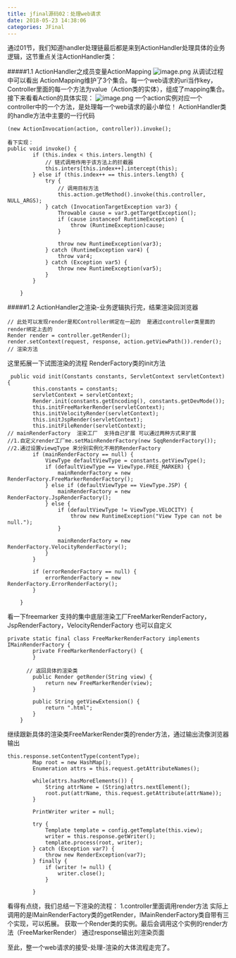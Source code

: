 ```yaml
---
title: jfinal源码02：处理web请求
date: 2018-05-23 14:38:06
categories: JFinal
---
```

通过01节，我们知道handler处理链最后都是来到ActionHandler处理具体的业务逻辑，这节重点关注ActionHandler类：
<!-- more -->
#####1.1 ActionHandler之成员变量ActionMapping
![image.png](http://upload-images.jianshu.io/upload_images/7027953-b8aadc0aff6600a2.png?imageMogr2/auto-orient/strip%7CimageView2/2/w/1240)
从调试过程中可以看出 ActionMapping维护了3个集合。每一个web请求的uri当作key，Controller里面的每一个方法为value（Action类的实体），组成了mapping集合。
接下来看看Action的具体实现：
![image.png](http://upload-images.jianshu.io/upload_images/7027953-c280e7006d3a0f7a.png?imageMogr2/auto-orient/strip%7CimageView2/2/w/1240)
一个action实例对应一个controller中的一个方法，是处理每一个web请求的最小单位！
ActionHandler类的handle方法中主要的一行代码
````
(new ActionInvocation(action, controller)).invoke();

看下实现：
public void invoke() {
        if (this.index < this.inters.length) {
            // 链式调用作用于该方法上的拦截器
            this.inters[this.index++].intercept(this);
        } else if (this.index++ == this.inters.length) {
            try {
                // 调用目标方法
                this.action.getMethod().invoke(this.controller, NULL_ARGS);
            } catch (InvocationTargetException var3) {
                Throwable cause = var3.getTargetException();
                if (cause instanceof RuntimeException) {
                    throw (RuntimeException)cause;
                }

                throw new RuntimeException(var3);
            } catch (RuntimeException var4) {
                throw var4;
            } catch (Exception var5) {
                throw new RuntimeException(var5);
            }
        }

    }
````

#####1.2 ActionHandler之渲染-业务逻辑执行完，结果渲染回浏览器
````
// 此处可以发现render是和Controller绑定在一起的  是通过controller类里面的render绑定上去的
Render render = controller.getRender(); 
render.setContext(request, response, action.getViewPath()).render(); // 渲染方法
````
这里拓展一下试图渲染的流程
RenderFactory类的init方法
````
 public void init(Constants constants, ServletContext servletContext) {
        this.constants = constants;
        servletContext = servletContext;
        Render.init(constants.getEncoding(), constants.getDevMode());
        this.initFreeMarkerRender(servletContext);
        this.initVelocityRender(servletContext);
        this.initJspRender(servletContext);
        this.initFileRender(servletContext);
// mainRenderFactory  渲染工厂  支持自己扩展 可以通过两种方式来扩展
//1.自定义render工厂me.setMainRenderFactory(new SqqRenderFactory());
//2.通过设置viewqType 来分别实例化不用的RenderFactory
        if (mainRenderFactory == null) {
            ViewType defaultViewType = constants.getViewType();
            if (defaultViewType == ViewType.FREE_MARKER) {
                mainRenderFactory = new RenderFactory.FreeMarkerRenderFactory();
            } else if (defaultViewType == ViewType.JSP) {
                mainRenderFactory = new RenderFactory.JspRenderFactory();
            } else {
                if (defaultViewType != ViewType.VELOCITY) {
                    throw new RuntimeException("View Type can not be null.");
                }

                mainRenderFactory = new RenderFactory.VelocityRenderFactory();
            }
        }

        if (errorRenderFactory == null) {
            errorRenderFactory = new RenderFactory.ErrorRenderFactory();
        }

    }

````

看一下freemarker 支持的集中底层渲染工厂FreeMarkerRenderFactory，JspRenderFactory，VelocityRenderFactory  也可以自定义
````
private static final class FreeMarkerRenderFactory implements IMainRenderFactory {
        private FreeMarkerRenderFactory() {
        }
      
      // 返回具体的渲染类
        public Render getRender(String view) {
            return new FreeMarkerRender(view);
        }

        public String getViewExtension() {
            return ".html";
        }
    }
````
继续跟新具体的渲染类FreeMarkerRender类的render方法，通过输出流像浏览器输出
````
this.response.setContentType(contentType);
        Map root = new HashMap();
        Enumeration attrs = this.request.getAttributeNames();

        while(attrs.hasMoreElements()) {
            String attrName = (String)attrs.nextElement();
            root.put(attrName, this.request.getAttribute(attrName));
        }

        PrintWriter writer = null;

        try {
            Template template = config.getTemplate(this.view);
            writer = this.response.getWriter();
            template.process(root, writer);
        } catch (Exception var7) {
            throw new RenderException(var7);
        } finally {
            if (writer != null) {
                writer.close();
            }

        }
````
看得有点绕，我们总结一下渲染的流程：
1.controller里面调用render方法  实际上调用的是IMainRenderFactory类的getRender，IMainRenderFactory类自带有三个实现，可以拓展。  获取一个Render类的实例。最后会调用这个实例的render方法（FreeMarkerRender） 通过response输出刘渲染页面

至此，整一个web请求的接受-处理-渲染的大体流程走完了。
